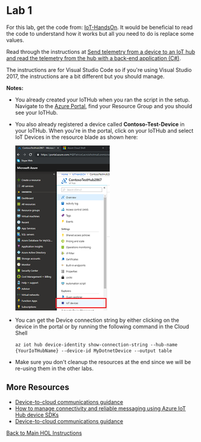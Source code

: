 # Lab 1

For this lab, get the code from: [IoT-HandsOn](https://github.com/PatLac04/IoT-HandsOn). It would be beneficial to read the code to understand how it works but all you need to do is replace some values.

Read through the instructions at [Send telemetry from a device to an IoT hub and read the telemetry from the hub with a back-end application (C#)](https://docs.microsoft.com/en-us/azure/iot-hub/quickstart-send-telemetry-dotnet).

The instructions are for Visual Studio Code so if you're using Visual Studio 2017, the instructions are a bit different but you should manage.

**Notes:**

- You already created your IoTHub when you ran the script in the setup. Navigate to the [Azure Portal](https://portal.azure.com), find your Resource Group and you should see your IoTHub.
- You also already registered a device called **Contoso-Test-Device** in your IoTHub. When you're in the portal, click on your IoTHub and select IoT Devices in the resource blade as shown here:

   ![Cloud Shell from the portal](/Labs/images/iotdevice.png)
- You can get the Device connection string by either clicking on the device in the portal or by running the following command in the Cloud Shell

   ```azurecli-interactive
   az iot hub device-identity show-connection-string --hub-name {YourIoTHubName} --device-id MyDotnetDevice --output table
   ```

- Make sure you don't cleanup the resources at the end since we will be re-using them in the other labs.

## More Resources

- [Device-to-cloud communications guidance](https://docs.microsoft.com/en-us/azure/iot-hub/iot-hub-devguide-d2c-guidance)
- [How to manage connectivity and reliable messaging using Azure IoT Hub device SDKs](https://docs.microsoft.com/en-us/azure/iot-hub/iot-hub-reliability-features-in-sdks)
- [Device-to-cloud communications guidance](https://docs.microsoft.com/en-ca/azure/iot-hub/iot-hub-devguide-d2c-guidance)

[Back to Main HOL Instructions](/README.md)